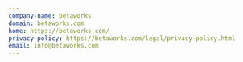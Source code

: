 ```yaml
---
company-name: betaworks
domain: betaworks.com
home: https://betaworks.com/
privacy-policy: https://betaworks.com/legal/privacy-policy.html
email: info@betaworks.com
---
```




